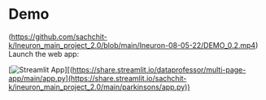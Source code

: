 # Demo
(https://github.com/sachchit-k/Ineuron_main_project_2.0/blob/main/Ineuron-08-05-22/DEMO_0.2.mp4)
Launch the web app:

[![Streamlit App](https://static.streamlit.io/badges/streamlit_badge_black_white.svg)][(https://share.streamlit.io/dataprofessor/multi-page-app/main/app.py](https://share.streamlit.io/sachchit-k/ineuron_main_project_2.0/main/parkinsons/app.py))


